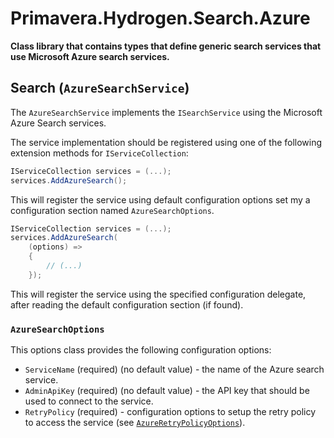 # Primavera.Hydrogen.Search.Azure

**Class library that contains types that define generic search services that use Microsoft Azure search services.**

## Search (`AzureSearchService`)

The `AzureSearchService` implements the `ISearchService` using the Microsoft Azure Search services.

The service implementation should be registered using one of the following extension methods for `IServiceCollection`:

```csharp
IServiceCollection services = (...);
services.AddAzureSearch();
```

This will register the service using default configuration options set my a configuration section named `AzureSearchOptions`.

```csharp
IServiceCollection services = (...);
services.AddAzureSearch(
    (options) =>
    {
        // (...)
    });
```

This will register the service using the specified configuration delegate, after reading the default configuration section (if found).

### `AzureSearchOptions`

This options class provides the following configuration options:

- `ServiceName` (required) (no default value) - the name of the Azure search service.
- `AdminApiKey` (required) (no default value) - the API key that should be used to connect to the service.
- `RetryPolicy` (required) - configuration options to setup the retry policy to access the service (see [`AzureRetryPolicyOptions`](./Azure.Client.md)).
